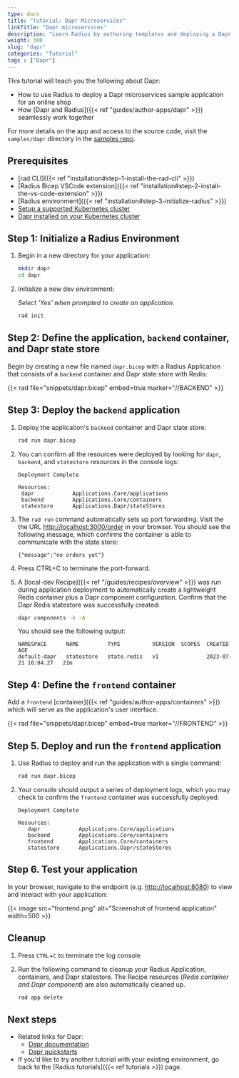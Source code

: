 ```yaml
---
type: docs
title: "Tutorial: Dapr Microservices"
linkTitle: "Dapr microservices"
description: "Learn Radius by authoring templates and deploying a Dapr application"
weight: 300
slug: "dapr"
categories: "Tutorial"
tags : ["Dapr"]
---
```


This tutorial will teach you the following about Dapr:

- How to use Radius to deploy a Dapr microservices sample application for an online shop
- How [Dapr and Radius]({{< ref "guides/author-apps/dapr" >}}) seamlessly work together

For more details on the app and access to the source code, visit the `samples/dapr` directory in the [samples repo](https://github.com/radius-project/samples).

## Prerequisites

- [rad CLI]({{< ref "installation#step-1-install-the-rad-cli" >}})
- [Radius Bicep VSCode extension]({{< ref "installation#step-2-install-the-vs-code-extension" >}})
- [Radius environment]({{< ref "installation#step-3-initialize-radius" >}})
- [Setup a supported Kubernetes cluster](https://docs.radapp.io/guides/operations/kubernetes/overview/#supported-clusters)
- [Dapr installed on your Kubernetes cluster](https://docs.dapr.io/operations/hosting/kubernetes/kubernetes-deploy/)

## Step 1: Initialize a Radius Environment

1. Begin in a new directory for your application:

   ```bash
   mkdir dapr
   cd dapr
   ```
   
1. Initialize a new dev environment:

   *Select 'Yes' when prompted to create an application.*

   ```bash
   rad init
   ```

## Step 2: Define the application, `backend` container, and Dapr state store

Begin by creating a new file named `dapr.bicep` with a Radius Application that consists of a `backend` container and Dapr state store with Redis:

{{< rad file="snippets/dapr.bicep" embed=true marker="//BACKEND" >}}

## Step 3: Deploy the `backend` application

1. Deploy the application's `backend` container and Dapr state store:

   ```sh
   rad run dapr.bicep
   ```

1. You can confirm all the resources were deployed by looking for `dapr`, `backend`, and `statestore` resources in the console logs:
   ```
   Deployment Complete

   Resources:
    dapr            Applications.Core/applications
    backend         Applications.Core/containers
    statestore      Applications.Dapr/stateStores
   ```

1. The `rad run` command automatically sets up port forwarding. Visit the the URL [http://localhost:3000/order](http://localhost:3000/order) in your browser. You should see the following message, which confirms the container is able to communicate with the state store:

   ```
   {"message":"no orders yet"}
   ```

1. Press CTRL+C to terminate the port-forward.

1. A [local-dev Recipe]({{< ref "/guides/recipes/overview" >}}) was run during application deployment to automatically create a lightweight Redis container plus a Dapr component configuration. Confirm that the Dapr Redis statestore was successfully created:

   ```sh
   dapr components -k -A
   ```

   You should see the following output:

   ```
   NAMESPACE      NAME         TYPE          VERSION  SCOPES  CREATED               AGE
   default-dapr   statestore   state.redis   v1               2023-07-21 16:04.27   21m
   ```

## Step 4: Define the `frontend` container

Add a `frontend` [container]({{< ref "guides/author-apps/containers" >}}) which will serve as the application's user interface.

{{< rad file="snippets/dapr.bicep" embed=true marker="//FRONTEND" >}}

## Step 5. Deploy and run the `frontend` application

1. Use Radius to deploy and run the application with a single command:

   ```sh
   rad run dapr.bicep
   ```

1. Your console should output a series of deployment logs, which you may check to confirm the `frontend` container was successfully deployed:

   ```
   Deployment Complete

   Resources:
      dapr            Applications.Core/applications
      backend         Applications.Core/containers
      frontend        Applications.Core/containers
      statestore      Applications.Dapr/stateStores
   ```

## Step 6. Test your application

In your browser, navigate to the endpoint (e.g. [http://localhost:8080](http://localhost:8080)) to view and interact with your application:

   {{< image src="frontend.png" alt="Screenshot of frontend application" width=500 >}}

## Cleanup

1. Press `CTRL`+`C` to terminate the log console

1. Run the following command to cleanup your Radius Application, containers, and Dapr statestore. The Recipe resources (_Redis container and Dapr component_) are also automatically cleaned up.

   ```bash
   rad app delete
   ```

## Next steps

- Related links for Dapr:
  - [Dapr documentation](https://docs.dapr.io/)
  - [Dapr quickstarts](https://github.com/dapr/quickstarts/tree/v1.0.0/hello-world)
- If you'd like to try another tutorial with your existing environment, go back to the [Radius tutorials]({{< ref tutorials >}}) page.
